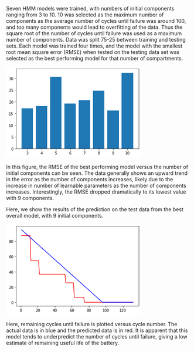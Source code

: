 Seven HMM models were trained, with numbers of initial components ranging from 3 to 10. 10 was selected as the maximum number of components as the average number of cycles until failure was around 100, and too many components would lead to overfitting of the data. Thus the square root of the number of cycles until failure was used as a maximum number of components. Data was split 75-25 between training and testing sets. Each model was trained four times, and the model with the smallest root mean square error (RMSE) when tested on the testing data set was selected as the best performing model for that number of compartments. 

![RMSE vs. number of components](/images/RMSEvsncomponents.png)

In this figure, the RMSE of the best performing model versus the number of initial components can be seen. The data generally shows an upward trend in the error as the number of components increases, likely due to the increase in number of learnable parameters as the number of components increases. Interestingly, the RMSE dropped dramatically to its lowest value with 9 components. 

Here, we show the results of the prediction on the test data from the best overall model, with 9 initial components.

![Best performing model prediction](/images/m9results.png)

Here, remaining cycles until failure is plotted versus cycle number. The actual data is in blue and the predicted data is in red. It is apparent that this model tends to underpredict the number of cycles until failure, giving a low estimate of remaining useful life of the battery.
